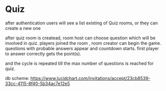 # Quiz

after authentication users will see a list existing of Quiz rooms, or they can create a new one

after quiz room is createad, room host can choose question which will be involved in quiz. 
players joined the room , room creator can begin the game.
questions with probable answers appear and countdown starts.
first player to answer correctly gets the point(s).
 
and the cycle is repeated till the max number of 
questions is reached for quiz.


db scheme: https://www.lucidchart.com/invitations/accept/23cb8539-33cc-4115-8f40-5b34ac7e12e5
